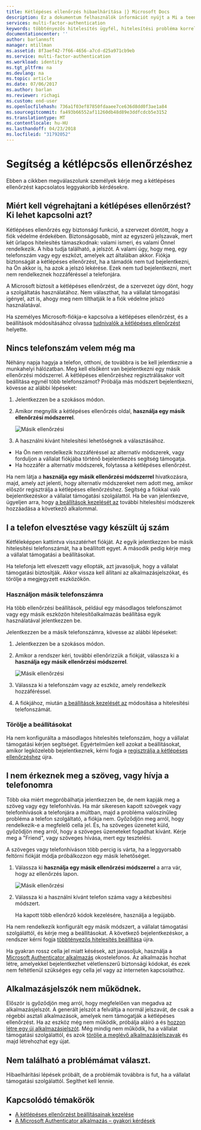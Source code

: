 ```yaml
---
title: Kétlépéses ellenőrzés hibaelhárítása |} Microsoft Docs
description: Ez a dokumentum felhasználók információt nyújt a Mi a teendő, ha az Azure multi-factor Authentication problémát futnak.
services: multi-factor-authentication
keywords: többtényezős hitelesítés ügyfél, hitelesítési probléma korrelációs azonosító
documentationcenter: ''
author: barlanmsft
manager: mtillman
ms.assetid: 8f3aef42-7f66-4656-a7cd-d25a971cb9eb
ms.service: multi-factor-authentication
ms.workload: identity
ms.tgt_pltfrm: na
ms.devlang: na
ms.topic: article
ms.date: 07/06/2017
ms.author: barlan
ms.reviewer: richagi
ms.custom: end-user
ms.openlocfilehash: 736a1f03ef87850fdaaee7ce636d8dd0f3ae1a84
ms.sourcegitcommit: fa493b66552af11260db48d89e3ddfcdcb5e3152
ms.translationtype: MT
ms.contentlocale: hu-HU
ms.lasthandoff: 04/23/2018
ms.locfileid: "31792052"
---
```

# <a name="get-help-with-two-step-verification"></a>Segítség a kétlépcsős ellenőrzéshez
Ebben a cikkben megválaszolunk személyek kérje meg a kétlépéses ellenőrzést kapcsolatos leggyakoribb kérdésekre. 

## <a name="why-do-i-have-to-perform-two-step-verification-can-i-turn-it-off"></a>Miért kell végrehajtani a kétlépéses ellenőrzést? Ki lehet kapcsolni azt?

Kétlépéses ellenőrzés egy biztonsági funkció, a szervezet döntött, hogy a fiók védelme érdekében. Biztonságosabb, mint az egyszerű jelszavak, mert két űrlapos hitelesítés támaszkodnak: valami ismeri, és valami Önnel rendelkezik. A hiba tudja található, a jelszót. A valami úgy, hogy meg, egy telefonszám vagy egy eszközt, amelyek azt általában akkor. Fiókja biztonságát a kétlépéses ellenőrzést, ha a támadók nem tud bejelentkezni, ha Ön akkor is, ha azok a jelszó lekérése. Ezek nem tud bejelentkezni, mert nem rendelkeznek hozzáféréssel a telefonjára. 

A Microsoft biztosít a kétlépéses ellenőrzést, de a szervezet úgy dönt, hogy a szolgáltatás használatához. Nem választhat, ha a vállalat támogatási igényel, azt is, ahogy meg nem tilthatják le a fiók védelme jelszó használatával. 

Ha személyes Microsoft-fiókja-e kapcsolva a kétlépéses ellenőrzést, és a beállítások módosításához olvassa [tudnivalók a kétlépéses ellenőrzést](https://support.microsoft.com/help/12408/microsoft-account-about-two-step-verification) helyette. 

## <a name="i-dont-have-my-phone-with-me-today"></a>Nincs telefonszám velem még ma

Néhány napja hagyja a telefon, otthoni, de továbbra is be kell jelentkeznie a munkahelyi hálózatban. Meg kell elsőként van bejelentkezni egy másik ellenőrzési módszerrel. A kétlépéses ellenőrzéshez regisztrálásakor volt beállítása egynél több telefonszámot? Próbálja más módszert bejelentkezni, kövesse az alábbi lépéseket:

1. Jelentkezzen be a szokásos módon.
2. Amikor megnyílik a kétlépéses ellenőrzés oldal, **használja egy másik ellenőrzési módszerrel**.

   ![Másik ellenőrzési](./media/multi-factor-authentication-end-user-troubleshoot/diff_option.png)

3. A használni kívánt hitelesítési lehetőségnek a választásához. 
  - Ha Ön nem rendelkezik hozzáféréssel az alternatív módszerek, vagy forduljon a vállalat fiókjába történő bejelentkezés segítség támogatja.
  - Ha hozzáfér a alternatív módszerek, folytassa a kétlépéses ellenőrzést.

Ha nem látja a **használja egy másik ellenőrzési módszerrel** hivatkozásra, majd, amely azt jelenti, hogy alternatív módszereket nem adott meg, amikor először regisztrálja a kétlépéses ellenőrzéshez. Segítség a fiókkal való bejelentkezéskor a vállalat támogatási szolgálattól. Ha be van jelentkezve, ügyeljen arra, hogy [a beállítások kezelését az](multi-factor-authentication-end-user-manage-settings.md) további hitelesítési módszerek hozzáadása a következő alkalommal. 

## <a name="i-lost-my-phone-or-got-a-new-number"></a>I a telefon elvesztése vagy készült új szám
Kétféleképpen kattintva visszatérhet fiókját. Az egyik jelentkezzen be másik hitelesítési telefonszámát, ha a beállított egyet. A második pedig kérje meg a vállalat támogatási a beállításokat.

Ha telefonja lett elveszett vagy ellopták, azt javasoljuk, hogy a vállalat támogatási biztosítják. Akkor vissza kell állítani az alkalmazásjelszókat, és törölje a megjegyzett eszközökön. 

### <a name="use-an-alternate-phone-number"></a>Használjon másik telefonszámra
Ha több ellenőrzési beállítások, például egy másodlagos telefonszámot vagy egy másik eszközön hitelesítőalkalmazás beállítása egyik használatával jelentkezzen be.

Jelentkezzen be a másik telefonszámra, kövesse az alábbi lépéseket:

1. Jelentkezzen be a szokásos módon.
2. Amikor a rendszer kéri, további ellenőrizzük a fiókját, válassza ki a **használja egy másik ellenőrzési módszerrel**.
   
   ![Másik ellenőrzési](./media/multi-factor-authentication-end-user-troubleshoot/diff_option.png)

3. Válassza ki a telefonszám vagy az eszköz, amely rendelkezik hozzáféréssel.
4. A fiókjához, miután [a beállítások kezelését az](multi-factor-authentication-end-user-manage-settings.md) módosítása a hitelesítési telefonszámát.

### <a name="clear-your-settings"></a>Törölje a beállításokat
Ha nem konfigurálta a másodlagos hitelesítés telefonszám, hogy a vállalat támogatási kérjen segítséget. Egyértelműen kell azokat a beállításokat, amikor legközelebb bejelentkeznek, kérni fogja a [regisztrálja a kétlépéses ellenőrzéshez](multi-factor-authentication-end-user-first-time.md) újra.

## <a name="i-am-not-receiving-a-text-or-call-on-my-phone"></a>I nem érkeznek meg a szöveg, vagy hívja a telefonomra
Több oka miért megpróbálhatja jelentkezzen be, de nem kapják meg a szöveg vagy egy telefonhívás. Ha már sikeresen kapott szövegek vagy telefonhívások a telefonjára a múltban, majd a probléma valószínűleg probléma a telefon szolgáltató, a fiókja nem. Győződjön meg arról, hogy rendelkezik-e a megfelelő cella jel. És, ha szöveges üzenetet küld, győződjön meg arról, hogy a szöveges üzeneteket fogadhat kívánt. Kérje meg a "Friend", vagy szöveges hívása, mert egy tesztelési. 

A szöveges vagy telefonhíváson több percig is várta, ha a leggyorsabb feltörni fiókját módja próbálkozzon egy másik lehetőséget.

1. Válassza ki **használja egy másik ellenőrzési módszerrel** a arra vár, hogy az ellenőrzés lapon.
   
    ![Másik ellenőrzési](./media/multi-factor-authentication-end-user-troubleshoot/diff_option.png)
2. Válassza ki a használni kívánt telefon száma vagy a kézbesítési módszert.
   
    Ha kapott több ellenőrző kódok kezelésére, használja a legújabb.

Ha nem rendelkezik konfigurált egy másik módszert, a vállalat támogatási szolgálattól, és kérje meg a beállításokat. A következő bejelentkezéskor, a rendszer kérni fogja [többtényezős hitelesítés beállítása](multi-factor-authentication-end-user-first-time.md) újra.

Ha gyakran rossz cella jel miatt késések, azt javasoljuk, használja a [Microsoft Authenticator alkalmazás](microsoft-authenticator-app-how-to.md) okostelefonos. Az alkalmazás hozhat létre, amelyekkel bejelentkezhet véletlenszerű biztonsági kódokat, és ezek nem feltétlenül szükséges egy cella jel vagy az interneten kapcsolathoz.

## <a name="app-passwords-are-not-working"></a>Alkalmazásjelszók nem működnek.
Először is győződjön meg arról, hogy megfelelően van megadva az alkalmazásjelszót. A generált jelszót a felváltja a normál jelszavát, de csak a régebbi asztali alkalmazások, amelyek nem támogatják a kétlépéses ellenőrzést. Ha az eszköz még nem működik, próbálja aláíró a és [hozzon létre egy új alkalmazásjelszót](multi-factor-authentication-end-user-app-passwords.md).  Még mindig nem működik, ha a vállalat támogatási szolgálattól, és azok [törölje a meglévő alkalmazásjelszavak](../../active-directory/authentication/howto-mfa-userdevicesettings.md) és majd létrehozhat egy újat.

## <a name="i-didnt-find-an-answer-to-my-problem"></a>Nem található a problémámat választ.
Hibaelhárítási lépések próbált, de a problémák továbbra is fut, ha a vállalat támogatási szolgálattól. Segíthet kell lennie.

## <a name="related-topics"></a>Kapcsolódó témakörök
* [A kétlépéses ellenőrzést beállításainak kezelése](multi-factor-authentication-end-user-manage-settings.md)  
* [A Microsoft Authenticator alkalmazás – gyakori kérdések](microsoft-authenticator-app-faq.md)

